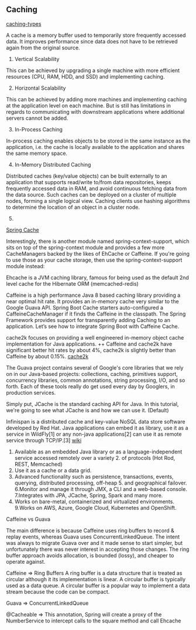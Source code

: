 ## Caching 

[caching-types](https://dzone.com/articles/introducing-amp-assimilating-caching-quick-read-fo) 

A cache is a memory buffer used to temporarily store frequently accessed data. It improves performance since data does not have to be retrieved again from the original source. 

1. Vertical Scalability

This can be achieved by upgrading a single machine with more efficient resources (CPU, RAM, HDD, and SSD) and implementing caching. 

2. Horizontal Scalability

This can be achieved by adding more machines and implementing caching at the application level on each machine. But is still has limitations in regards to communicating with downstream applications where additional servers cannot be added. 

3. In-Process Caching 

In-process caching enables objects to be stored in the same instance as the application, i.e. the cache is locally available to the application and shares the same memory space.

4. In-Memory Distributed Caching

Distributed caches (key/value objects) can be built externally to an application that supports read/write to/from data repositories, keeps frequently accessed data in RAM, and avoid continuous fetching data from the data source. Such caches can be deployed on a cluster of multiple nodes, forming a single logical view. Caching clients use hashing algorithms to determine the location of an object in a cluster node.

5. 

[Spring Cache](https://www.baeldung.com/spring-cache-tutorial)

Interestingly, there is another module named spring-context-support, which sits on top of the spring-context module and provides a few more CacheManagers backed by the likes of EhCache or Caffeine. If you're going to use those as your cache storage, then use the spring-context-support module instead:

Ehcache is a JVM caching library, famous for being used as the default 2nd level cache for the Hibernate ORM (memcached-redis)

Caffeine is a high performance Java 8 based caching library providing a near optimal hit rate. It provides an in-memory cache very similar to the Google Guava API. Spring Boot Cache starters auto-configured a CaffeineCacheManager if it finds the Caffeine in the classpath. The Spring Framework provides support for transparently adding Caching to an application. Let’s see how to integrate Spring Boot with Caffeine Cache.


cache2k focuses on providing a well engineered in-memory object cache implementation for Java applications. ++
Caffeine and cache2k have significant better hit rates by about 4%, cache2k is slightly better than Caffeine by about 0.15%.
[cache2k](https://cruftex.net/2017/09/01/Java-Caching-Benchmarks-Part-3.html)



The Guava project contains several of Google's core libraries that we rely on in our Java-based projects: collections, caching, primitives support, concurrency libraries, common annotations, string processing, I/O, and so forth. Each of these tools really do get used every day by Googlers, in production services.


Simply put, JCache is the standard caching API for Java. In this tutorial, we're going to see what JCache is and how we can use it. (Default)


Infinispan is a distributed cache and key-value NoSQL data store software developed by Red Hat. Java applications can embed it as library, use it as a service in WildFly[1] or any non-java applications[2] can use it as remote service through TCP/IP.[3] [wiki](https://en.wikipedia.org/wiki/Infinispan)

1. Available as an embedded Java library or as a language-independent service accessed remotely over a variety 2. of protocols (Hot Rod, REST, Memcached)
3. Use it as a cache or a data grid.
4. Advanced functionality such as persistence, transactions, events, querying, distributed processing,      off-heap 5. and geographical failover.
6.Monitor and manage it through JMX, a CLI and a web-based console.
7.Integrates with JPA, JCache, Spring, Spark and many more.
8. Works on bare-metal, containerized and virtualized environments.
9.Works on AWS, Azure, Google Cloud, Kubernetes and OpenShift.


Caffeine vs Guava 

The main difference is because Caffeine uses ring buffers to record & replay events, whereas Guava uses ConcurrentLinkedQueue. The intent was always to migrate Guava over and it made sense to start simpler, but unfortunately there was never interest in accepting those changes. The ring buffer approach avoids allocation, is bounded (lossy), and cheaper to operate against.

Caffeine => Ring Buffers 
A ring buffer is a data structure that is treated as circular although it its implementation is linear. A circular buffer is typically used as a data queue. A circular buffer is a popular way to implement a data stream because the code can be compact.

Guava => ConcurrentLinkedQueue 

@Cacheable => This annotation, Spring will create a proxy of the NumberService to intercept calls to the square method and call Ehcache
